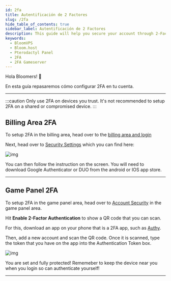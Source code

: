 ```yaml
---
id: 2fa
title: Autentificación de 2 Factores
slug: /2fa
hide_table_of_contents: true
sidebar_label: Autentificación de 2 Factores
description: This guide will help you secure your account through 2-Factor Authentication
keywords:
  - BloomVPS
  - Bloom.host
  - Pterodactyl Panel
  - 2FA
  - 2FA Gameserver
---
```

 
Hola Bloomers! 👋

En esta guía repasaremos cómo configurar 2FA en tu cuenta.

---

:::caution
Only use 2FA on devices you trust. It's not recommended to setup 2FA on a shared or compromised device.
:::

## Billing Area 2FA

To setup 2FA in the billing area, head over to the [billing area and login](https://www.bloom.host/portal/clientarea.php)

Next, head over to [Security Settings](https://www.bloom.host/portal/clientarea.php?action=security) which you can find here: 

![img](/using_the_panel/2fa/1.png)

You can then follow the instruction on the screen. You will need to download Google Authenticator or DUO from the android or IOS app store.

---

## Game Panel 2FA

To setup 2FA in the game panel area, head over to [Account Security](https://mc.bloom.host/account/security) in the game panel area.

Hit **Enable 2-Factor Authentication** to show a QR code that you can scan. 

For this, download an app on your phone that is a 2FA app, such as [Authy](https://authy.com/).

Then, add a new account and scan the QR code. Once it is scanned, type the token that you have on the app into the Authentication Token box.

![img](/using_the_panel/2fa/2.png)

You are set and fully protected! Rememeber to keep the device near you when you login so can authenticate yourself!

---
